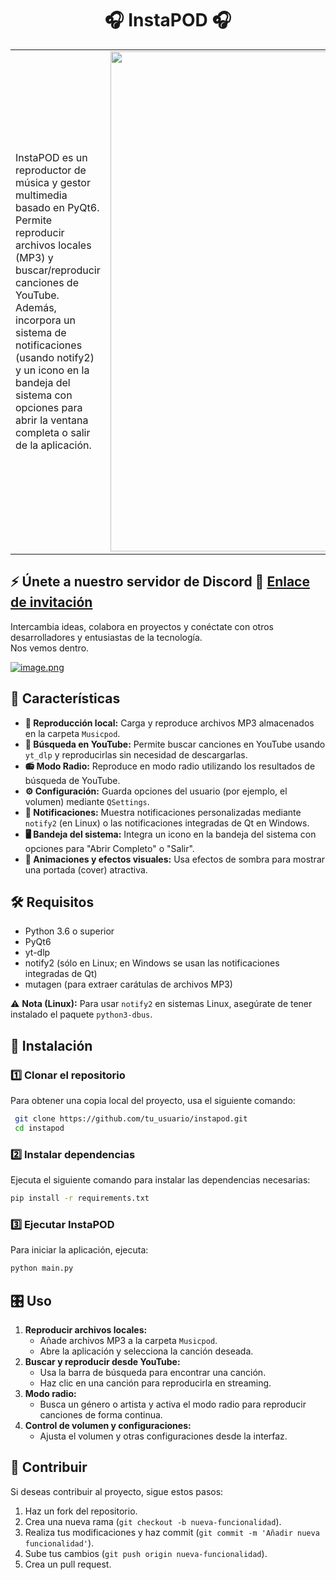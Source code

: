 <h1 align="center">🎧 InstaPOD 🎧</h1>

<table>
  <tr>
    <td>
      InstaPOD es un reproductor de música y gestor multimedia basado en PyQt6. Permite reproducir archivos locales (MP3) y buscar/reproducir canciones de YouTube. Además, incorpora un sistema de notificaciones (usando notify2) y un icono en la bandeja del sistema con opciones para abrir la ventana completa o salir de la aplicación.
    </td>
    <td align="right">
      <img src="https://i.postimg.cc/tRm0mKyK/Logito.png" alt="Logo de InstaPOD" width="800">
    </td>
  </tr>
</table>

## ⚡ Únete a nuestro servidor de Discord   🔗 [Enlace de invitación](https://discord.gg/UGhbwxJy6s)   

Intercambia ideas, colabora en proyectos y conéctate con otros desarrolladores y entusiastas de la tecnología.  
Nos vemos dentro.  


[![image.png](https://i.postimg.cc/cJ2K19N6/image.png)](https://postimg.cc/KK7cJ5jy)

## 📌 Características 
- **🎵 Reproducción local:** Carga y reproduce archivos MP3 almacenados en la carpeta `Musicpod`.
- **🔎 Búsqueda en YouTube:** Permite buscar canciones en YouTube usando `yt_dlp` y reproducirlas sin necesidad de descargarlas.
- **📻 Modo Radio:** Reproduce en modo radio utilizando los resultados de búsqueda de YouTube.
- **⚙️ Configuración:** Guarda opciones del usuario (por ejemplo, el volumen) mediante `QSettings`.
- **🔔 Notificaciones:** Muestra notificaciones personalizadas mediante `notify2` (en Linux) o las notificaciones integradas de Qt en Windows.
- **🖥️ Bandeja del sistema:** Integra un icono en la bandeja del sistema con opciones para "Abrir Completo" o "Salir".
- **🎨 Animaciones y efectos visuales:** Usa efectos de sombra para mostrar una portada (cover) atractiva.

## 🛠 Requisitos
- Python 3.6 o superior
- PyQt6
- yt-dlp
- notify2 (sólo en Linux; en Windows se usan las notificaciones integradas de Qt)
- mutagen (para extraer carátulas de archivos MP3)

⚠ **Nota (Linux):** Para usar `notify2` en sistemas Linux, asegúrate de tener instalado el paquete `python3-dbus`.

## 🚀 Instalación
### 1️⃣ Clonar el repositorio
Para obtener una copia local del proyecto, usa el siguiente comando:

```sh
 git clone https://github.com/tu_usuario/instapod.git
 cd instapod
```

### 2️⃣ Instalar dependencias
Ejecuta el siguiente comando para instalar las dependencias necesarias:

```sh
pip install -r requirements.txt
```

### 3️⃣ Ejecutar InstaPOD
Para iniciar la aplicación, ejecuta:

```sh
python main.py
```

## 🎛 Uso
1. **Reproducir archivos locales:**
   - Añade archivos MP3 a la carpeta `Musicpod`.
   - Abre la aplicación y selecciona la canción deseada.
2. **Buscar y reproducir desde YouTube:**
   - Usa la barra de búsqueda para encontrar una canción.
   - Haz clic en una canción para reproducirla en streaming.
3. **Modo radio:**
   - Busca un género o artista y activa el modo radio para reproducir canciones de forma continua.
4. **Control de volumen y configuraciones:**
   - Ajusta el volumen y otras configuraciones desde la interfaz.

## 🤝 Contribuir
Si deseas contribuir al proyecto, sigue estos pasos:
1. Haz un fork del repositorio.
2. Crea una nueva rama (`git checkout -b nueva-funcionalidad`).
3. Realiza tus modificaciones y haz commit (`git commit -m 'Añadir nueva funcionalidad'`).
4. Sube tus cambios (`git push origin nueva-funcionalidad`).
5. Crea un pull request.

